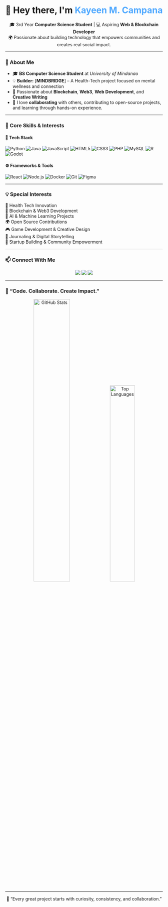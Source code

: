 <h1 align="center">👋 Hey there, I'm <span style="color:#4FA8FF;">Kayeen M. Campana</span></h1>

<p align="center">
  🎓 3rd Year <b>Computer Science Student</b> | 💻 Aspiring <b>Web & Blockchain Developer</b><br>
  🌍 Passionate about building technology that empowers communities and creates real social impact.
</p>

---

### 🚀 About Me  
- 🎓 **BS Computer Science Student** at *University of Mindanao*  
- 💡 **Builder:** [**MINDBRIDGE**] – A Health-Tech project focused on mental wellness and connection  
- 🤖 Passionate about **Blockchain**, **Web3**, **Web Development**, and **Creative Writing**  
- 💬 I love **collaborating** with others, contributing to open-source projects, and learning through hands-on experience.  

---

### 🧠 Core Skills & Interests

#### 🧰 Tech Stack
![Python](https://img.shields.io/badge/Python-3776AB?style=for-the-badge&logo=python&logoColor=white)
![Java](https://img.shields.io/badge/Java-ED8B00?style=for-the-badge&logo=openjdk&logoColor=white)
![JavaScript](https://img.shields.io/badge/JavaScript-F7E017?style=for-the-badge&logo=javascript&logoColor=black)
![HTML5](https://img.shields.io/badge/HTML5-E34C26?style=for-the-badge&logo=html5&logoColor=white)
![CSS3](https://img.shields.io/badge/CSS3-1572B6?style=for-the-badge&logo=css3&logoColor=white)
![PHP](https://img.shields.io/badge/PHP-777BB4?style=for-the-badge&logo=php&logoColor=white)
![MySQL](https://img.shields.io/badge/MySQL-00618A?style=for-the-badge&logo=mysql&logoColor=white)
![R](https://img.shields.io/badge/R-276DC3?style=for-the-badge&logo=r&logoColor=white)
![Godot](https://img.shields.io/badge/Godot-478CBF?style=for-the-badge&logo=godot-engine&logoColor=white)

#### ⚙️ Frameworks & Tools
![React](https://img.shields.io/badge/React-61DAFB?style=for-the-badge&logo=react&logoColor=black)
![Node.js](https://img.shields.io/badge/Node.js-339933?style=for-the-badge&logo=node.js&logoColor=white)
![Docker](https://img.shields.io/badge/Docker-0db7ed?style=for-the-badge&logo=docker&logoColor=white)
![Git](https://img.shields.io/badge/Git-F1502F?style=for-the-badge&logo=git&logoColor=white)
![Figma](https://img.shields.io/badge/Figma-F24E1E?style=for-the-badge&logo=figma&logoColor=white)

---

### 💡 Special Interests
🧬 Health Tech Innovation  
🔗 Blockchain & Web3 Development  
🧠 AI & Machine Learning Projects  
🌍 Open Source Contributions  
🎮 Game Development & Creative Design  
📖 Journaling & Digital Storytelling  
🚀 Startup Building & Community Empowerment  

---

### 📫 Connect With Me  
<p align="center">
  <a href="https://github.com/Topor24k"><img src="https://img.shields.io/badge/GitHub-181717?style=for-the-badge&logo=github&logoColor=white"></a>
  <a href="https://www.linkedin.com/in/kayeen-campana-3b778921b/"><img src="https://img.shields.io/badge/LinkedIn-0A66C2?style=for-the-badge&logo=linkedin&logoColor=white"></a>
  <a href="mailto:kayeencampan@gmail.com"><img src="https://img.shields.io/badge/Email-D14836?style=for-the-badge&logo=gmail&logoColor=white"></a>
</p>

---

### 🌟 “Code. Collaborate. Create Impact.”
<p align="center">
  <img src="https://github-readme-stats.vercel.app/api?username=Topor24k&show_icons=true&theme=tokyonight" alt="GitHub Stats" width="48%">
  <img src="https://github-readme-stats.vercel.app/api/top-langs/?username=Topor24k&layout=compact&theme=tokyonight" alt="Top Languages" width="40%">
</p>

---

<p align="center">
  💬 “Every great project starts with curiosity, consistency, and collaboration.”  
</p>
